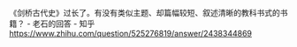 《剑桥古代史》过长了。有没有类似主题、却篇幅较短、叙述清晰的教科书式的书籍？ - 老石的回答 - 知乎
https://www.zhihu.com/question/525276819/answer/2438344869
